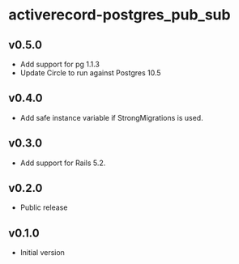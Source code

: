# activerecord-postgres_pub_sub

## v0.5.0
- Add support for pg 1.1.3
- Update Circle to run against Postgres 10.5

## v0.4.0
- Add safe instance variable if StrongMigrations is used.

## v0.3.0
- Add support for Rails 5.2.

## v0.2.0
- Public release

## v0.1.0
- Initial version

